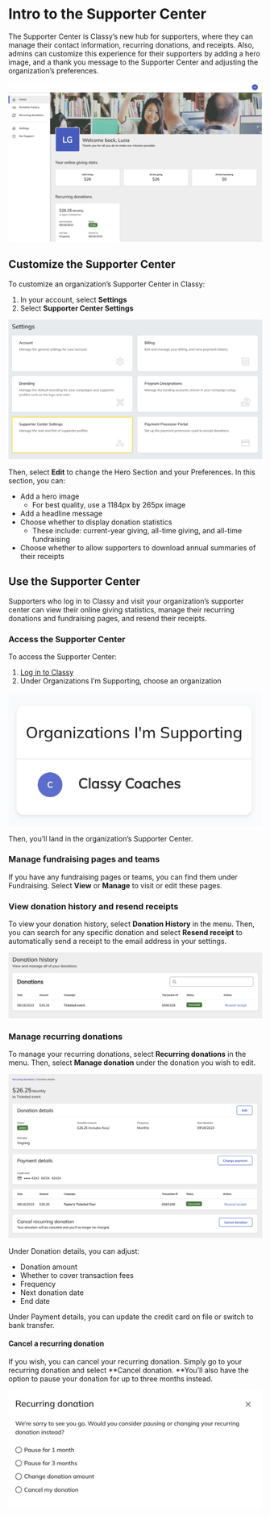 # Intro to the Supporter Center

The Supporter Center is Classy’s new hub for supporters, where they can manage their contact information, recurring donations, and receipts. Also, admins can customize this experience for their supporters by adding a hero image, and a thank you message to the Supporter Center and adjusting the organization’s preferences.

![Example of Classy's Supporter Center](assets/supporter-center/sc-supporter-example.png)

## Customize the Supporter Center

To customize an organization’s Supporter Center in Classy:

1. In your account, select **Settings**
2. Select **Supporter Center Settings**

![Account settings with supporter center settings highlighted](assets/supporter-center/sc-admin-settings.png)

Then, select **Edit** to change the Hero Section and your Preferences. In this section, you can:

- Add a hero image
  - For best quality, use a 1184px by 265px image
- Add a headline message
- Choose whether to display donation statistics
  - These include: current-year giving, all-time giving, and all-time fundraising
- Choose whether to allow supporters to download annual summaries of their receipts

## Use the Supporter Center

Supporters who log in to Classy and visit your organization’s supporter center can view their online giving statistics, manage their recurring donations and fundraising pages, and resend their receipts.

### Access the Supporter Center

To access the Supporter Center:

1. [Log in to Classy](https://www.classy.org/profile)
2. Under Organizations I’m Supporting, choose an organization

![Organization's I Support section](assets/supporter-center/sc-organization-i-support.png)

Then, you’ll land in the organization’s Supporter Center.

### Manage fundraising pages and teams

If you have any fundraising pages or teams, you can find them under Fundraising. Select **View** or **Manage** to visit or edit these pages.

### View donation history and resend receipts

To view your donation history, select **Donation History** in the menu. Then, you can search for any specific donation and select **Resend receipt** to automatically send a receipt to the email address in your settings.

![Donation history page](assets/supporter-center/sc-donation-history.png)

### Manage recurring donations

To manage your recurring donations, select **Recurring donations** in the menu. Then, select **Manage donation** under the donation you wish to edit.

![Recurring donation card](assets/supporter-center/sc-manage-recurring-donation.png)

Under Donation details, you can adjust:

- Donation amount
- Whether to cover transaction fees
- Frequency
- Next donation date
- End date

Under Payment details, you can update the credit card on file or switch to bank transfer.

#### Cancel a recurring donation

If you wish, you can cancel your recurring donation. Simply go to your recurring donation and select **Cancel donation. **You’ll also have the option to pause your donation for up to three months instead.

![Cancel recurring donation pop-up](assets/supporter-center/sc-cancel-recurring-donation.png)
